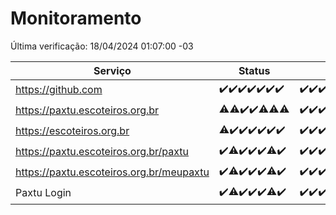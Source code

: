 # Monitoramento

Última verificação: 18/04/2024 01:07:00 -03

|Serviço|Status|Últimas 24h|
|---|---|---|
|https://github.com|<span title="2024-04-11: OK=24">✔️</span><span title="2024-04-12: OK=24">✔️</span><span title="2024-04-13: OK=24">✔️</span><span title="2024-04-14: OK=10">✔️</span><span title="2024-04-15: OK=21">✔️</span><span title="2024-04-16: OK=24">✔️</span><span title="2024-04-17: OK=4">✔️</span>|<span title="17/04/2024 01:09:00 -03 : 200">✔️</span><span title="17/04/2024 02:06:00 -03 : 200">✔️</span><span title="17/04/2024 03:10:00 -03 : 200">✔️</span><span title="17/04/2024 04:07:00 -03 : 200">✔️</span><span title="17/04/2024 05:08:00 -03 : 200">✔️</span><span title="17/04/2024 06:06:00 -03 : 200">✔️</span><span title="17/04/2024 07:07:00 -03 : 200">✔️</span><span title="17/04/2024 08:04:00 -03 : 200">✔️</span><span title="17/04/2024 09:11:00 -03 : 200">✔️</span><span title="17/04/2024 10:06:00 -03 : 200">✔️</span><span title="17/04/2024 11:06:00 -03 : 200">✔️</span><span title="17/04/2024 12:06:00 -03 : 200">✔️</span><span title="17/04/2024 13:07:00 -03 : 200">✔️</span><span title="17/04/2024 14:04:00 -03 : 200">✔️</span><span title="17/04/2024 15:08:00 -03 : 200">✔️</span><span title="17/04/2024 16:03:00 -03 : 200">✔️</span><span title="17/04/2024 17:06:00 -03 : 200">✔️</span><span title="17/04/2024 18:07:00 -03 : 200">✔️</span><span title="17/04/2024 19:04:00 -03 : 200">✔️</span><span title="17/04/2024 20:06:00 -03 : 200">✔️</span><span title="17/04/2024 21:30:00 -03 : 200">✔️</span><span title="17/04/2024 22:40:00 -03 : 200">✔️</span><span title="17/04/2024 23:16:00 -03 : 200">✔️</span><span title="18/04/2024 00:07:00 -03 : 200">✔️</span><span title="18/04/2024 01:07:00 -03 : 200">✔️</span>|
|https://paxtu.escoteiros.org.br|<span title="2024-04-11: OK=23, Falhas=1">⚠️</span><span title="2024-04-12: OK=23, Falhas=1">⚠️</span><span title="2024-04-13: OK=24">✔️</span><span title="2024-04-14: OK=10">✔️</span><span title="2024-04-15: OK=20, Falhas=1">⚠️</span><span title="2024-04-16: OK=23, Falhas=1">⚠️</span><span title="2024-04-17: OK=3, Falhas=1">⚠️</span>|<span title="17/04/2024 01:09:00 -03 : 200">✔️</span><span title="17/04/2024 02:06:00 -03 : 200">✔️</span><span title="17/04/2024 03:10:00 -03 : 200">✔️</span><span title="17/04/2024 04:07:00 -03 : 200">✔️</span><span title="17/04/2024 05:08:00 -03 : 200">✔️</span><span title="17/04/2024 06:06:00 -03 : 200">✔️</span><span title="17/04/2024 07:07:00 -03 : 200">✔️</span><span title="17/04/2024 08:04:00 -03 : 0">❌</span><span title="17/04/2024 09:11:00 -03 : 200">✔️</span><span title="17/04/2024 10:06:00 -03 : 200">✔️</span><span title="17/04/2024 11:06:00 -03 : 200">✔️</span><span title="17/04/2024 12:06:00 -03 : 200">✔️</span><span title="17/04/2024 13:07:00 -03 : 200">✔️</span><span title="17/04/2024 14:04:00 -03 : 200">✔️</span><span title="17/04/2024 15:08:00 -03 : 200">✔️</span><span title="17/04/2024 16:03:00 -03 : 200">✔️</span><span title="17/04/2024 17:06:00 -03 : 200">✔️</span><span title="17/04/2024 18:07:00 -03 : 200">✔️</span><span title="17/04/2024 19:04:00 -03 : 200">✔️</span><span title="17/04/2024 20:06:00 -03 : 200">✔️</span><span title="17/04/2024 21:30:00 -03 : 200">✔️</span><span title="17/04/2024 22:40:00 -03 : 200">✔️</span><span title="17/04/2024 23:16:00 -03 : 200">✔️</span><span title="18/04/2024 00:07:00 -03 : 200">✔️</span><span title="18/04/2024 01:07:00 -03 : 200">✔️</span>|
|https://escoteiros.org.br|<span title="2024-04-11: OK=23, Falhas=1">⚠️</span><span title="2024-04-12: OK=24">✔️</span><span title="2024-04-13: OK=24">✔️</span><span title="2024-04-14: OK=10">✔️</span><span title="2024-04-15: OK=21">✔️</span><span title="2024-04-16: OK=24">✔️</span><span title="2024-04-17: OK=4">✔️</span>|<span title="17/04/2024 01:09:00 -03 : 200">✔️</span><span title="17/04/2024 02:06:00 -03 : 200">✔️</span><span title="17/04/2024 03:10:00 -03 : 200">✔️</span><span title="17/04/2024 04:07:00 -03 : 200">✔️</span><span title="17/04/2024 05:08:00 -03 : 200">✔️</span><span title="17/04/2024 06:06:00 -03 : 200">✔️</span><span title="17/04/2024 07:07:00 -03 : 200">✔️</span><span title="17/04/2024 08:05:00 -03 : 200">✔️</span><span title="17/04/2024 09:11:00 -03 : 200">✔️</span><span title="17/04/2024 10:06:00 -03 : 200">✔️</span><span title="17/04/2024 11:06:00 -03 : 200">✔️</span><span title="17/04/2024 12:06:00 -03 : 200">✔️</span><span title="17/04/2024 13:07:00 -03 : 200">✔️</span><span title="17/04/2024 14:04:00 -03 : 200">✔️</span><span title="17/04/2024 15:08:00 -03 : 200">✔️</span><span title="17/04/2024 16:03:00 -03 : 200">✔️</span><span title="17/04/2024 17:06:00 -03 : 200">✔️</span><span title="17/04/2024 18:07:00 -03 : 200">✔️</span><span title="17/04/2024 19:04:00 -03 : 200">✔️</span><span title="17/04/2024 20:06:00 -03 : 200">✔️</span><span title="17/04/2024 21:30:00 -03 : 200">✔️</span><span title="17/04/2024 22:40:00 -03 : 200">✔️</span><span title="17/04/2024 23:16:00 -03 : 200">✔️</span><span title="18/04/2024 00:07:00 -03 : 200">✔️</span><span title="18/04/2024 01:07:00 -03 : 200">✔️</span>|
|https://paxtu.escoteiros.org.br/paxtu|<span title="2024-04-11: OK=24">✔️</span><span title="2024-04-12: OK=23, Falhas=1">⚠️</span><span title="2024-04-13: OK=24">✔️</span><span title="2024-04-14: OK=10">✔️</span><span title="2024-04-15: OK=21">✔️</span><span title="2024-04-16: OK=23, Falhas=1">⚠️</span><span title="2024-04-17: OK=4">✔️</span>|<span title="17/04/2024 01:09:00 -03 : 200">✔️</span><span title="17/04/2024 02:06:00 -03 : 200">✔️</span><span title="17/04/2024 03:10:00 -03 : 200">✔️</span><span title="17/04/2024 04:07:00 -03 : 200">✔️</span><span title="17/04/2024 05:08:00 -03 : 200">✔️</span><span title="17/04/2024 06:06:00 -03 : 200">✔️</span><span title="17/04/2024 07:07:00 -03 : 200">✔️</span><span title="17/04/2024 08:05:00 -03 : 0">❌</span><span title="17/04/2024 09:11:00 -03 : 200">✔️</span><span title="17/04/2024 10:06:00 -03 : 200">✔️</span><span title="17/04/2024 11:06:00 -03 : 200">✔️</span><span title="17/04/2024 12:06:00 -03 : 200">✔️</span><span title="17/04/2024 13:07:00 -03 : 200">✔️</span><span title="17/04/2024 14:04:00 -03 : 200">✔️</span><span title="17/04/2024 15:08:00 -03 : 200">✔️</span><span title="17/04/2024 16:03:00 -03 : 200">✔️</span><span title="17/04/2024 17:06:00 -03 : 200">✔️</span><span title="17/04/2024 18:07:00 -03 : 200">✔️</span><span title="17/04/2024 19:04:00 -03 : 200">✔️</span><span title="17/04/2024 20:06:00 -03 : 200">✔️</span><span title="17/04/2024 21:30:00 -03 : 200">✔️</span><span title="17/04/2024 22:40:00 -03 : 200">✔️</span><span title="17/04/2024 23:16:00 -03 : 200">✔️</span><span title="18/04/2024 00:07:00 -03 : 200">✔️</span><span title="18/04/2024 01:07:00 -03 : 200">✔️</span>|
|https://paxtu.escoteiros.org.br/meupaxtu|<span title="2024-04-11: OK=24">✔️</span><span title="2024-04-12: OK=23, Falhas=1">⚠️</span><span title="2024-04-13: OK=24">✔️</span><span title="2024-04-14: OK=10">✔️</span><span title="2024-04-15: OK=21">✔️</span><span title="2024-04-16: OK=23, Falhas=1">⚠️</span><span title="2024-04-17: OK=4">✔️</span>|<span title="17/04/2024 01:09:00 -03 : 200">✔️</span><span title="17/04/2024 02:06:00 -03 : 200">✔️</span><span title="17/04/2024 03:10:00 -03 : 200">✔️</span><span title="17/04/2024 04:07:00 -03 : 200">✔️</span><span title="17/04/2024 05:08:00 -03 : 200">✔️</span><span title="17/04/2024 06:06:00 -03 : 200">✔️</span><span title="17/04/2024 07:07:00 -03 : 200">✔️</span><span title="17/04/2024 08:05:00 -03 : 0">❌</span><span title="17/04/2024 09:11:00 -03 : 200">✔️</span><span title="17/04/2024 10:06:00 -03 : 200">✔️</span><span title="17/04/2024 11:06:00 -03 : 200">✔️</span><span title="17/04/2024 12:06:00 -03 : 200">✔️</span><span title="17/04/2024 13:07:00 -03 : 200">✔️</span><span title="17/04/2024 14:04:00 -03 : 200">✔️</span><span title="17/04/2024 15:08:00 -03 : 200">✔️</span><span title="17/04/2024 16:03:00 -03 : 200">✔️</span><span title="17/04/2024 17:06:00 -03 : 200">✔️</span><span title="17/04/2024 18:07:00 -03 : 200">✔️</span><span title="17/04/2024 19:04:00 -03 : 200">✔️</span><span title="17/04/2024 20:06:00 -03 : 200">✔️</span><span title="17/04/2024 21:30:00 -03 : 200">✔️</span><span title="17/04/2024 22:40:00 -03 : 200">✔️</span><span title="17/04/2024 23:16:00 -03 : 200">✔️</span><span title="18/04/2024 00:07:00 -03 : 200">✔️</span><span title="18/04/2024 01:07:00 -03 : 200">✔️</span>|
|Paxtu Login|<span title="2024-04-11: OK=24">✔️</span><span title="2024-04-12: OK=23, Falhas=1">⚠️</span><span title="2024-04-13: OK=24">✔️</span><span title="2024-04-14: OK=10">✔️</span><span title="2024-04-15: OK=21">✔️</span><span title="2024-04-16: OK=23, Falhas=1">⚠️</span><span title="2024-04-17: OK=4">✔️</span>|<span title="17/04/2024 01:09:00 -03 : 200">✔️</span><span title="17/04/2024 02:06:00 -03 : 200">✔️</span><span title="17/04/2024 03:10:00 -03 : 200">✔️</span><span title="17/04/2024 04:07:00 -03 : 200">✔️</span><span title="17/04/2024 05:08:00 -03 : 200">✔️</span><span title="17/04/2024 06:06:00 -03 : 200">✔️</span><span title="17/04/2024 07:07:00 -03 : 200">✔️</span><span title="17/04/2024 08:05:00 -03 : 200">✔️</span><span title="17/04/2024 09:11:00 -03 : 200">✔️</span><span title="17/04/2024 10:06:00 -03 : 200">✔️</span><span title="17/04/2024 11:06:00 -03 : 200">✔️</span><span title="17/04/2024 12:06:00 -03 : 200">✔️</span><span title="17/04/2024 13:07:00 -03 : 200">✔️</span><span title="17/04/2024 14:04:00 -03 : 200">✔️</span><span title="17/04/2024 15:08:00 -03 : 200">✔️</span><span title="17/04/2024 16:03:00 -03 : 200">✔️</span><span title="17/04/2024 17:06:00 -03 : 200">✔️</span><span title="17/04/2024 18:07:00 -03 : 200">✔️</span><span title="17/04/2024 19:04:00 -03 : 200">✔️</span><span title="17/04/2024 20:06:00 -03 : 200">✔️</span><span title="17/04/2024 21:30:00 -03 : 200">✔️</span><span title="17/04/2024 22:40:00 -03 : 200">✔️</span><span title="17/04/2024 23:16:00 -03 : 200">✔️</span><span title="18/04/2024 00:07:00 -03 : 200">✔️</span><span title="18/04/2024 01:07:00 -03 : 200">✔️</span>|
